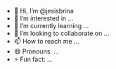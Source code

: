 - 👋 Hi, I’m @jesisbrina
- 👀 I’m interested in ...
- 🌱 I’m currently learning ...
- 💞️ I’m looking to collaborate on ...
- 📫 How to reach me ...
- 😄 Pronouns: ...
- ⚡ Fun fact: ...

<!---
jesisbrina/jesisbrina is a ✨ special ✨ repository because its `README.md` (this file) appears on your GitHub profile.
You can click the Preview link to take a look at your changes.
--->
